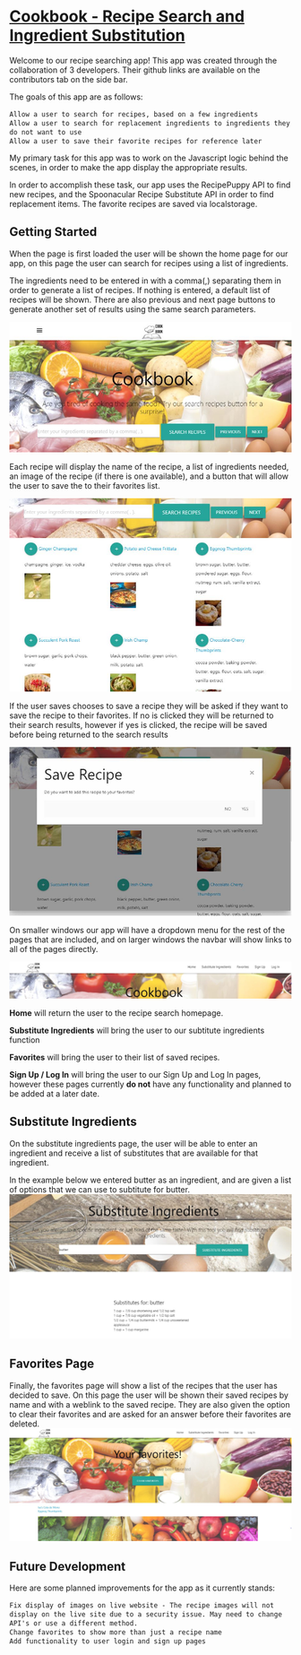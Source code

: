 # [Cookbook - Recipe Search and Ingredient Substitution](https://mrtavit.github.io/cookbook-app/)

Welcome to our recipe searching app! This app was created through the collaboration of 3 developers. Their github links are available on the contributors tab on the side bar.

The goals of this app are as follows:

    Allow a user to search for recipes, based on a few ingredients
    Allow a user to search for replacement ingredients to ingredients they do not want to use
    Allow a user to save their favorite recipes for reference later

My primary task for this app was to work on the Javascript logic behind the scenes, in order to make the app display the appropriate results.

In order to accomplish these task, our app uses the RecipePuppy API to find new recipes, and the Spoonacular Recipe Substitute API in order to find replacement items. The favorite recipes are saved via localstorage.

## Getting Started

When the page is first loaded the user will be shown the home page for our app, on this page the user can search for recipes using a list of ingredients.

The ingredients need to be entered in with a comma(,) separating them in order to generate a list of recipes. If nothing is entered, a default list of recipes will be shown. There are also previous and next page buttons to generate another set of results using the same search parameters. 

![Homepage](/assets/homepage.jpg)

Each recipe will display the name of the recipe, a list of ingredients needed, an image of the recipe (if there is one available), and a button that will allow the user to save the to their favorites list.

![Recipe Results](/assets/reciperesults.jpg)

If the user saves chooses to save a recipe they will be asked if they want to save the recipe to their favorites. If no is clicked they will be returned to their search results, however if yes is clicked, the recipe will be saved before being returned to the search results

![Save Recipe](/assets/saverecipe.jpg)

On smaller windows our app will have a dropdown menu for the rest of the pages that are included, and on larger windows the navbar will show links to all of the pages directly.

![Navbar](/assets/navbar.jpg)

<strong>Home</strong> will return the user to the recipe search homepage.

<strong>Substitute Ingredients</strong> will bring the user to our subtitute ingredients function

<strong>Favorites</strong> will bring the user to their list of saved recipes.

<strong>Sign Up / Log In</strong> will bring the user to our Sign Up and Log In pages, however these pages currently <strong>do not</strong> have any functionality and planned to be added at a later date.

## Substitute Ingredients

On the substitute ingredients page, the user will be able to enter an ingredient and receive a list of substitutes that are available for that ingredient.

In the example below we entered butter as an ingredient, and are given a list of options that we can use to subtitute for butter.
![Substitute Ingredients](/assets/subingred.jpg)



## Favorites Page

Finally, the favorites page will show a list of the recipes that the user has decided to save. On this page the user will be shown their saved recipes by name and with a weblink to the saved recipe. They are also given the option to clear their favorites and are asked for an answer before their favorites are deleted.
![Favorites Page](/assets/favoritespage.jpg)


## Future Development

Here are some planned improvements for the app as it currently stands:

    Fix display of images on live website - The recipe images will not display on the live site due to a security issue. May need to change API's or use a different method.
    Change favorites to show more than just a recipe name
    Add functionality to user login and sign up pages
    